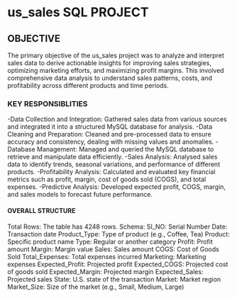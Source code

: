 # us_sales SQL PROJECT 
## OBJECTIVE
The primary objective of the us_sales project was to analyze and interpret sales data to derive actionable insights for improving sales strategies, optimizing marketing efforts, and maximizing profit margins. This involved comprehensive data analysis to understand sales patterns, costs, and profitability across different products and time periods.
### KEY RESPONSIBLITIES
-Data Collection and Integration: Gathered sales data from various sources and integrated it into a structured MySQL database for analysis.
-Data Cleaning and Preparation: Cleaned and pre-processed data to ensure accuracy and consistency, dealing with missing values and anomalies.
-Database Management: Managed and queried the MySQL database to retrieve and manipulate data efficiently.
-Sales Analysis: Analysed sales data to identify trends, seasonal variations, and performance of different products.
-Profitability Analysis: Calculated and evaluated key financial metrics such as profit, margin, cost of goods sold (COGS), and total expenses.
-Predictive Analysis: Developed expected profit, COGS, margin, and sales models to forecast future performance.
#### OVERALL STRUCTURE
   Total Rows: The table has 4248 rows.
   Schema:
      SI_NO: Serial Number
      Date: Transaction date
      Product_Type: Type of product (e.g., Coffee, Tea)
      Product: Specific product name
      Type: Regular or another category
      Profit: Profit amount
      Margin: Margin value
      Sales: Sales amount
      COGS: Cost of Goods Sold
      Total_Expenses: Total expenses incurred
      Marketing: Marketing expenses
      Expected_Profit: Projected profit
      Expected_COGS: Projected cost of goods sold
      Expected_Margin: Projected margin
      Expected_Sales: Projected sales
      State: U.S. state of the transaction
      Market: Market region
      Market_Size: Size of the market (e.g., Small, Medium, Large)




